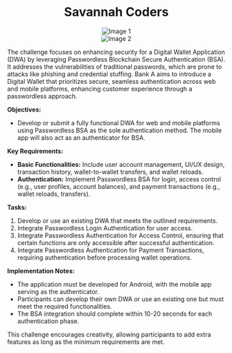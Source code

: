 <div align="center">
  <h1>Savannah Coders</h1>
  <img src="https://github.com/user-attachments/assets/3d25bc1f-8e17-466a-baa0-d75e4f084519" alt="Image 1">
  <br>
  <img src="https://github.com/user-attachments/assets/c6582d4d-8bde-4633-b1a2-e34a286b33cb" alt="Image 2">
</div>

The challenge focuses on enhancing security for a Digital Wallet Application (DWA) by leveraging Passwordless Blockchain Secure Authentication (BSA). It addresses the vulnerabilities of traditional passwords, which are prone to attacks like phishing and credential stuffing. Bank A aims to introduce a Digital Wallet that prioritizes secure, seamless authentication across web and mobile platforms, enhancing customer experience through a passwordless approach.

**Objectives:**
- Develop or submit a fully functional DWA for web and mobile platforms using Passwordless BSA as the sole authentication method. The mobile app will also act as an authenticator for BSA.

**Key Requirements:**
- **Basic Functionalities:** Include user account management, UI/UX design, transaction history, wallet-to-wallet transfers, and wallet reloads.
- **Authentication:** Implement Passwordless BSA for login, access control (e.g., user profiles, account balances), and payment transactions (e.g., wallet reloads, transfers).

**Tasks:**
1. Develop or use an existing DWA that meets the outlined requirements.
2. Integrate Passwordless Login Authentication for user access.
3. Integrate Passwordless Authentication for Access Control, ensuring that certain functions are only accessible after successful authentication.
4. Integrate Passwordless Authentication for Payment Transactions, requiring authentication before processing wallet operations.

**Implementation Notes:**
- The application must be developed for Android, with the mobile app serving as the authenticator.
- Participants can develop their own DWA or use an existing one but must meet the required functionalities.
- The BSA integration should complete within 10-20 seconds for each authentication phase.

This challenge encourages creativity, allowing participants to add extra features as long as the minimum requirements are met.
